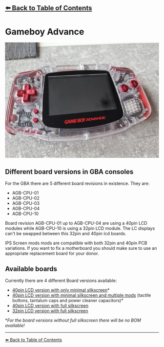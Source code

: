 [:arrow_left: Back to Table of Contents](/../../)
---

# Gameboy Advance
![](/Advance/Images/IMG_9702.JPG) 

## Different board versions in GBA consoles

For the GBA there are 5 different board revisions in existence. 
They are:
- AGB-CPU-01
- AGB-CPU-02
- AGB-CPU-03
- AGB-CPU-04
- AGB-CPU-10

Board revision AGB-CPU-01 up to AGB-CPU-04 are using a 40pin LCD modules while AGB-CPU-10 is using a 32pin LCD module. The LC displays can't be swapped between this 32pin and 40pin lcd boards.

IPS Screen mods mods are compatible with both 32pin and 40pin PCB variations. If you want to fix a motherboard you should make sure to use an appropriate replacement board for your donor.

## Available boards

Currently there are 4 different Board versions available:
- [40pin LCD version with only minimal silkscreen](/Advance/40pin_without_silkscreen)*
- [40pin LCD version with minimal silkscreen and multiple mods](/Advance/40pin_without_silkscreen_tactile) (tactile buttons, tantalum caps and power cleaner capacitors)*
- [40pin LCD version with full silkscreen](/Advance/40pin_with_silkscreen)
- [32pin LCD version with full silkscreen](/Advance/32pin_with_silkscreen)

**For the board versions without full silkscreen there will be no BOM available!*

---
[:arrow_left: Back to Table of Contents](/../../)
